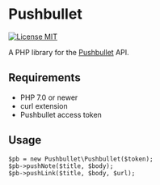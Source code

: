 # Pushbullet

[![License MIT](https://img.shields.io/badge/license-MIT-blue.svg)](LICENSE)

A PHP library for the [Pushbullet](https://www.pushbullet.com/) API.

## Requirements

* PHP 7.0 or newer
* curl extension
* Pushbullet access token

## Usage

```
$pb = new Pushbullet\Pushbullet($token);
$pb->pushNote($title, $body);
$pb->pushLink($title, $body, $url);
```
